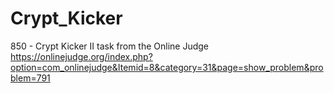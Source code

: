 # Crypt_Kicker
850 - Crypt Kicker II task from the Online Judge
https://onlinejudge.org/index.php?option=com_onlinejudge&Itemid=8&category=31&page=show_problem&problem=791
